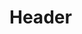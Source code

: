 <!-- TITLE: Asteroid Shower -->
<!-- SUBTITLE: Calls down an asteroid shower that falls in three waves, causing 75 damage to all creatures in the vicinity of your target. -->

# Header